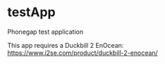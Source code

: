 # testApp
Phonegap test application

This app requires a Duckbill 2 EnOcean:
https://www.i2se.com/product/duckbill-2-enocean/
